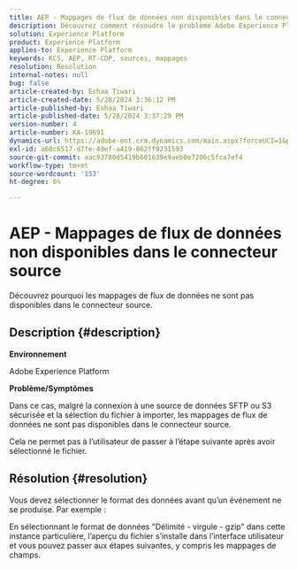 ```yaml
---
title: AEP - Mappages de flux de données non disponibles dans le connecteur source
description: Découvrez comment résoudre le problème Adobe Experience Platform en raison duquel les mappages de flux de données ne sont pas disponibles dans le connecteur source.
solution: Experience Platform
product: Experience Platform
applies-to: Experience Platform
keywords: KCS, AEP, RT-CDP, sources, mappages
resolution: Resolution
internal-notes: null
bug: false
article-created-by: Eshaa Tiwari
article-created-date: 5/28/2024 3:36:12 PM
article-published-by: Eshaa Tiwari
article-published-date: 5/28/2024 3:37:29 PM
version-number: 4
article-number: KA-19691
dynamics-url: https://adobe-ent.crm.dynamics.com/main.aspx?forceUCI=1&pagetype=entityrecord&etn=knowledgearticle&id=69e95efe-071d-ef11-840b-6045bd026dc7
exl-id: a60c6517-d7fe-49ef-a419-862ff9231593
source-git-commit: aac93780d5419b601639e9aeb0e7206c5fca7ef4
workflow-type: tm+mt
source-wordcount: '153'
ht-degree: 6%

---
```


# AEP - Mappages de flux de données non disponibles dans le connecteur source


Découvrez pourquoi les mappages de flux de données ne sont pas disponibles dans le connecteur source.

## Description {#description}


<b>Environnement</b>

Adobe Experience Platform

<b>Problème/Symptômes</b>

Dans ce cas, malgré la connexion à une source de données SFTP ou S3 sécurisée et la sélection du fichier à importer, les mappages de flux de données ne sont pas disponibles dans le connecteur source.

Cela ne permet pas à l’utilisateur de passer à l’étape suivante après avoir sélectionné le fichier.




## Résolution {#resolution}


Vous devez sélectionner le format des données avant qu’un événement ne se produise. Par exemple :

En sélectionnant le format de données &quot;Délimité - virgule - gzip&quot; dans cette instance particulière, l’aperçu du fichier s’installe dans l’interface utilisateur et vous pouvez passer aux étapes suivantes, y compris les mappages de champs.
